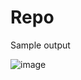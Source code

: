 # Repo
Sample output

![image](https://github.com/pbaringDev/Adb/assets/95625229/5eae920a-24b6-4f71-9695-683e75e27a66)

